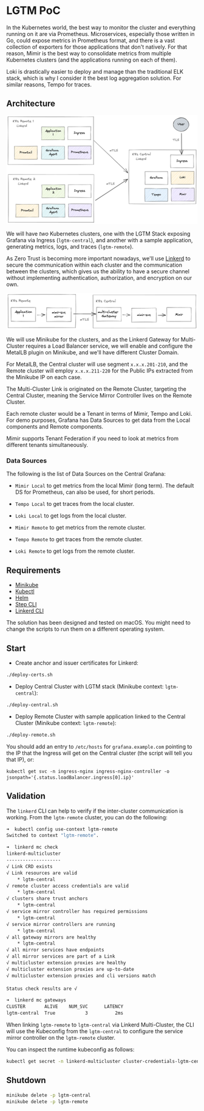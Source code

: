 # LGTM PoC

In the Kubernetes world, the best way to monitor the cluster and everything running on it are via Prometheus. Microservices, especially those written in Go, could expose metrics in Prometheus format, and there is a vast collection of exporters for those applications that don't natively. For that reason, Mimir is the best way to consolidate metrics from multiple Kubernetes clusters (and the applications running on each of them).

Loki is drastically easier to deploy and manage than the traditional ELK stack, which is why I consider it the best log aggregation solution. For similar reasons, Tempo for traces.

## Architecture

![Architecture](architecture-0.png)

We will have *two* Kubernetes clusters, one with the LGTM Stack exposing Grafana via Ingress (`lgtm-central`), and another with a sample application, generating metrics, logs, and traces (`lgtm-remote`).

As Zero Trust is becoming more important nowadays, we'll use [Linkerd](https://linkerd.io/) to secure the communication within each cluster and the communication between the clusters, which gives us the ability to have a secure channel without implementing authentication, authorization, and encryption on our own.

![Architecture](architecture-1.png)

We will use Minikube for the clusters, and as the Linkerd Gateway for Multi-Cluster requires a Load Balancer service, we will enable and configure the MetalLB plugin on Minikube, and we'll have different Cluster Domain.

For MetalLB, the Central cluster will use segment `x.x.x.201-210`, and the Remote cluster will employ `x.x.x.211-220` for the Public IPs extracted from the Minikube IP on each case.

The Multi-Cluster Link is originated on the Remote Cluster, targeting the Central Cluster, meaning the Service Mirror Controller lives on the Remote Cluster.

Each remote cluster would be a Tenant in terms of Mimir, Tempo and Loki. For demo purposes, Grafana has Data Sources to get data from the Local components and Remote components.

Mimir supports Tenant Federation if you need to look at metrics from different tenants simultaneously.

### Data Sources

The following is the list of Data Sources on the Central Grafana:

* `Mimir Local` to get metrics from the local Mimir (long term). The default DS for Prometheus, can also be used, for short periods.
* `Tempo Local` to get traces from the local cluster.
* `Loki Local` to get logs from the local cluster.

* `Mimir Remote` to get metrics from the remote cluster.
* `Tempo Remote` to get traces from the remote cluster.
* `Loki Remote` to get logs from the remote cluster.

## Requirements

* [Minikube](https://minikube.sigs.k8s.io/)
* [Kubectl](https://kubernetes.io/docs/tasks/tools/)
* [Helm](https://helm.sh/)
* [Step CLI](https://smallstep.com/docs/step-cli)
* [Linkerd CLI](https://linkerd.io/2.12/getting-started/#step-1-install-the-cli)

The solution has been designed and tested on macOS. You might need to change the scripts to run them on a different operating system.

## Start

* Create anchor and issuer certificates for Linkerd:

```bash
./deploy-certs.sh
```

* Deploy Central Cluster with LGTM stack (Minikube context: `lgtm-central`):

```bash
./deploy-central.sh
```

* Deploy Remote Cluster with sample application linked to the Central Cluster (Minikube context: `lgtm-remote`):

```bash
./deploy-remote.sh
```

You should add an entry to `/etc/hosts` for `grafana.example.com` pointing to the IP that the Ingress will get on the Central cluster (the script will tell you that IP), or:

```
kubectl get svc -n ingress-nginx ingress-nginx-controller -o jsonpath='{.status.loadBalancer.ingress[0].ip}'
```

## Validation

The `linkerd` CLI can help to verify if the inter-cluster communication is working. From the `lgtm-remote` cluster, you can do the following:

```bash
➜  kubectl config use-context lgtm-remote
Switched to context "lgtm-remote".
```

```bash
➜  linkerd mc check
linkerd-multicluster
--------------------
√ Link CRD exists
√ Link resources are valid
	* lgtm-central
√ remote cluster access credentials are valid
	* lgtm-central
√ clusters share trust anchors
	* lgtm-central
√ service mirror controller has required permissions
	* lgtm-central
√ service mirror controllers are running
	* lgtm-central
√ all gateway mirrors are healthy
	* lgtm-central
√ all mirror services have endpoints
√ all mirror services are part of a Link
√ multicluster extension proxies are healthy
√ multicluster extension proxies are up-to-date
√ multicluster extension proxies and cli versions match

Status check results are √
```

```bash
➜  linkerd mc gateways
CLUSTER       ALIVE    NUM_SVC      LATENCY
lgtm-central  True           3          2ms
```

When linking `lgtm-remote` to `lgtm-central` via Linkerd Multi-Cluster, the CLI will use the Kubeconfig from the `lgtm-central` to configure the service mirror controller on the `lgtm-remote` cluster.

You can inspect the runtime kubeconfig as follows:

```bash
kubectl get secret -n linkerd-multicluster cluster-credentials-lgtm-central -o jsonpath='{.data.kubeconfig}' | base64 -d; echo
```

## Shutdown

```bash
minikube delete -p lgtm-central
minikube delete -p lgtm-remote
```
